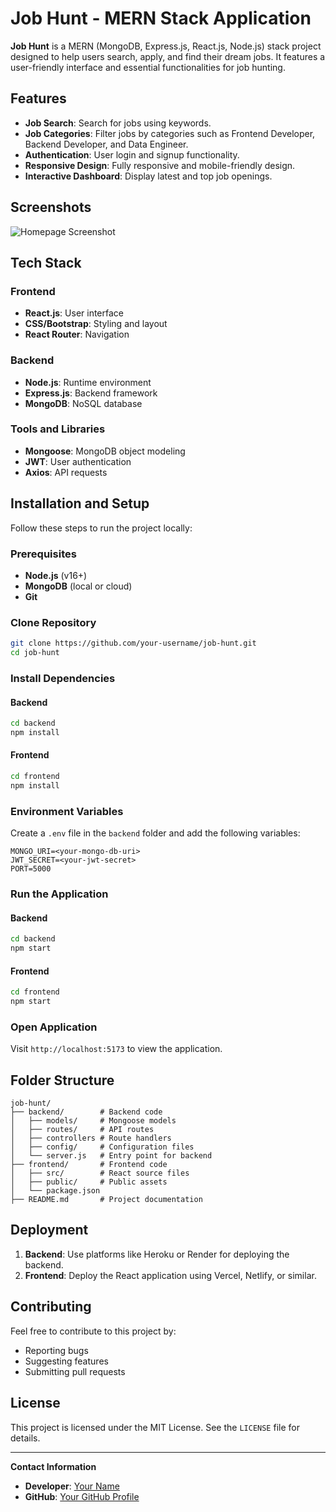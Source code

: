 
# Job Hunt - MERN Stack Application

**Job Hunt** is a MERN (MongoDB, Express.js, React.js, Node.js) stack project designed to help users search, apply, and find their dream jobs. It features a user-friendly interface and essential functionalities for job hunting.

## Features

- **Job Search**: Search for jobs using keywords.
- **Job Categories**: Filter jobs by categories such as Frontend Developer, Backend Developer, and Data Engineer.
- **Authentication**: User login and signup functionality.
- **Responsive Design**: Fully responsive and mobile-friendly design.
- **Interactive Dashboard**: Display latest and top job openings.

## Screenshots

![Homepage Screenshot](screenshot.png)

## Tech Stack

### Frontend
- **React.js**: User interface
- **CSS/Bootstrap**: Styling and layout
- **React Router**: Navigation

### Backend
- **Node.js**: Runtime environment
- **Express.js**: Backend framework
- **MongoDB**: NoSQL database

### Tools and Libraries
- **Mongoose**: MongoDB object modeling
- **JWT**: User authentication
- **Axios**: API requests

## Installation and Setup

Follow these steps to run the project locally:

### Prerequisites
- **Node.js** (v16+)
- **MongoDB** (local or cloud)
- **Git**

### Clone Repository
```bash
git clone https://github.com/your-username/job-hunt.git
cd job-hunt
```

### Install Dependencies

#### Backend
```bash
cd backend
npm install
```

#### Frontend
```bash
cd frontend
npm install
```

### Environment Variables

Create a `.env` file in the `backend` folder and add the following variables:
```
MONGO_URI=<your-mongo-db-uri>
JWT_SECRET=<your-jwt-secret>
PORT=5000
```

### Run the Application

#### Backend
```bash
cd backend
npm start
```

#### Frontend
```bash
cd frontend
npm start
```

### Open Application

Visit `http://localhost:5173` to view the application.

## Folder Structure

```
job-hunt/
├── backend/        # Backend code
│   ├── models/     # Mongoose models
│   ├── routes/     # API routes
│   ├── controllers # Route handlers
│   ├── config/     # Configuration files
│   └── server.js   # Entry point for backend
├── frontend/       # Frontend code
│   ├── src/        # React source files
│   ├── public/     # Public assets
│   └── package.json
├── README.md       # Project documentation
```

## Deployment

1. **Backend**: Use platforms like Heroku or Render for deploying the backend.
2. **Frontend**: Deploy the React application using Vercel, Netlify, or similar.

## Contributing

Feel free to contribute to this project by:
- Reporting bugs
- Suggesting features
- Submitting pull requests

## License

This project is licensed under the MIT License. See the `LICENSE` file for details.

---

**Contact Information**

- **Developer**: [Your Name](mailto:your-email@example.com)
- **GitHub**: [Your GitHub Profile](https://github.com/your-username)
